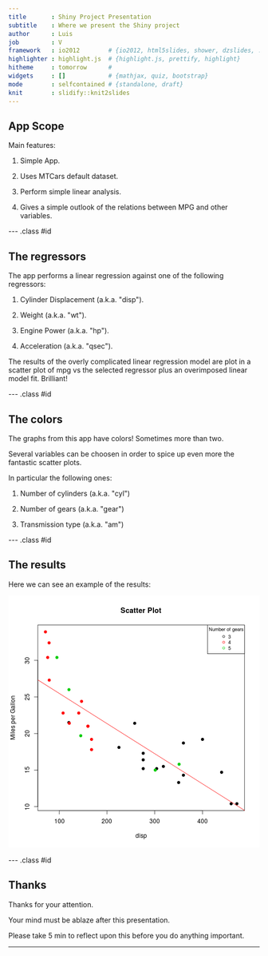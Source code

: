 ```yaml
---
title       : Shiny Project Presentation
subtitle    : Where we present the Shiny project
author      : Luis
job         : V
framework   : io2012        # {io2012, html5slides, shower, dzslides, ...}
highlighter : highlight.js  # {highlight.js, prettify, highlight}
hitheme     : tomorrow      # 
widgets     : []            # {mathjax, quiz, bootstrap}
mode        : selfcontained # {standalone, draft}
knit        : slidify::knit2slides
---
```


## App Scope

Main features:

1. Simple App.

2. Uses MTCars default dataset.

3. Perform simple linear analysis.

4. Gives a simple outlook of the relations between MPG and other variables.

--- .class #id 

## The regressors

The app performs a linear regression against one of the following regressors:

1. Cylinder Displacement (a.k.a. "disp").

2. Weight (a.k.a. "wt").

3. Engine Power (a.k.a. "hp").

4. Acceleration (a.k.a. "qsec").

The results of the overly complicated linear regression model are plot in a scatter plot of mpg vs the selected regressor plus an overimposed linear model fit. Brilliant!

--- .class #id

## The colors

The graphs from this app have colors! Sometimes more than two.

Several variables can be choosen in order to spice up even more the fantastic scatter plots.

In particular the following ones:

1. Number of cylinders (a.k.a. "cyl")

2. Number of gears (a.k.a. "gear")

3. Transmission type (a.k.a. "am")

--- .class #id

## The results

Here we can see an example of the results:

![plot of chunk unnamed-chunk-1](assets/fig/unnamed-chunk-1-1.png)

--- .class #id

## Thanks

Thanks for your attention.

Your mind must be ablaze after this presentation.

Please take 5 min to reflect upon this before you do anything important.

---
